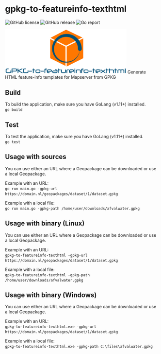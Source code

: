 # gpkg-to-featureinfo-texthtml

![GitHub license](https://img.shields.io/github/license/PDOK/gpkg-to-featureinfo-texthtml.svg)
![GitHub release](https://img.shields.io/github/release/PDOK/gpkg-to-featureinfo-texthtml.svg)
![Go report](https://goreportcard.com/badge/github.com/pdok/gpkg-to-featureinfo-texthtml)

<img src="gpkg-logo.PNG" alt="gpkg-to-featureinfo-texthtml logo" width="400px" title="logo"/>
Generate HTML feature-info templates for Mapserver from GPKG

## Build
To build the application, make sure you have GoLang (v1.11+) installed.  
`go build`

## Test
To test the application, make sure you have GoLang (v1.11+) installed.  
`go test`

## Usage with sources
You can use either an URL where a Geopackage can be downloaded or use a local Geopackage.

Example with an URL:  
`go run main.go -gpkg-url https://domain.nl/geopackages/dataset/1/dataset.gpkg`

Example with a local file:  
`go run main.go -gpkg-path /home/user/downloads/afvalwater.gpkg`

## Usage with binary (Linux)
You can use either an URL where a Geopackage can be downloaded or use a local Geopackage.

Example with an URL:  
`gpkg-to-featureinfo-texthtml -gpkg-url https://domain.nl/geopackages/dataset/1/dataset.gpkg`

Example with a local file:  
`gpkg-to-featureinfo-texthtml -gpkg-path /home/user/downloads/afvalwater.gpkg`

## Usage with binary (Windows)
You can use either an URL where a Geopackage can be downloaded or use a local Geopackage.

Example with an URL:  
`gpkg-to-featureinfo-texthtml.exe -gpkg-url https://domain.nl/geopackages/dataset/1/dataset.gpkg`

Example with a local file:  
`gpkg-to-featureinfo-texthtml.exe -gpkg-path C:\files\afvalwater.gpkg`
